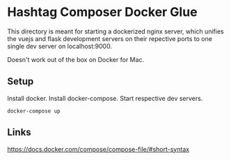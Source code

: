 # Hashtag Composer Docker Glue

This directory is meant for starting a dockerized nginx server, which unifies
the vuejs and flask development servers on their repective ports to one
single dev server on localhost:9000.

Doesn't work out of the box on Docker for Mac.

## Setup

Install docker. Install docker-compose. Start respective dev servers.

```
docker-compose up
```

## Links

https://docs.docker.com/compose/compose-file/#short-syntax
